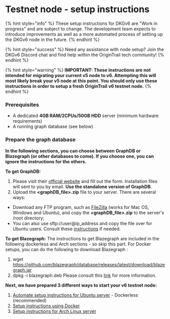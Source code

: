 # Testnet node - setup instructions

{% hint style="info" %}
These setup instructions for DKGv6 are "Work in progress" and are subject to change. The development team expects to introduce improvements as well as a more automated process of setting up the DKGv6 node in the future.
{% endhint %}

{% hint style="success" %}
Need any assistance with node setup? Join the DKGv6 Discord chat and find help within the OriginTrail tech community!
{% endhint %}

{% hint style="warning" %}
**IMPORTANT: These instructions are not intended for migrating your current v5 node to v6. Attempting this will most likely break your v5 node at this point. You should only use these instructions in order to setup a fresh OriginTrail v6 testnet node.**
{% endhint %}

### Prerequisites <a href="#docs-internal-guid-e057adbf-7fff-9a68-2579-1fe11935388b" id="docs-internal-guid-e057adbf-7fff-9a68-2579-1fe11935388b"></a>

* A dedicated **4GB RAM/2CPUs/50GB HDD** server (minimum hardware requirements)
* A running graph database (see below)

### **Prepare the graph database**

**In the following sections, you can choose between GraphDB or Blazegraph (or other databases to come). If you choose one, you can ignore the instructions for the others.**

**To get GraphDB:**
1. Please visit their [official website](https://www.ontotext.com/products/graphdb/graphdb-free/) and fill out the form. Installation files will sent to you by email. **Use the standalone version of GraphDB**.
2. Upload the **\<graphDB\_file>.zip** file to your server. There are several ways:
* Download any FTP program, such as [FileZilla](https://filezilla-project.org) (works for Mac OS, Windows and Ubuntu), and copy the **\<graphDB\_file>.zip** to the server's /root directory;
* You can also use sftp://user@ip\_address and copy the file over for Ubuntu users. Consult these [instructions](https://www.digitalocean.com/community/tutorials/how-to-use-sftp-to-securely-transfer-files-with-a-remote-server) if needed.

**To get Blazegraph:**
The instructions to get Blazegraph are included in the following dockerless and Arch sections - so skip this part. For Docker setups, you can do the following to download Blazegraph :
1. wget https://github.com/blazegraph/database/releases/latest/download/blazegraph.jar
2. dpkg -i blazegraph.deb
Please consult this [link](https://github.com/OriginTrail/ot-node/issues/1747) for more information.


**Next, we have prepared 3 different ways to start your v6 testnet node:**

1. [Automate setup instructions for Ubuntu server](https://docs.origintrail.io/dkg-v6-upcoming-version/testnet-node-setup-instructions/setup-instructions-dockerless) - Dockerless (recommended)
2. [Setup instructions using Docker](https://docs.origintrail.io/dkg-v6-upcoming-version/testnet-node-setup-instructions/docker-setup)
3. [Setup instructions for Arch Linux server](https://docs.origintrail.io/dkg-v6-upcoming-version/testnet-node-setup-instructions/setup-instructions-arch-linux)
